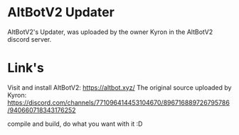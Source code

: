 # AltBotV2 Updater
AltBotV2's Updater, was uploaded by the owner Kyron in the AltBotV2 discord server.

# Link's
Visit and install AltBotV2: https://altbot.xyz/
The original source uploaded by Kyron: https://discord.com/channels/771096414453104670/896716889726795786/940660718343176252

compile and build, do what you want with it :D
